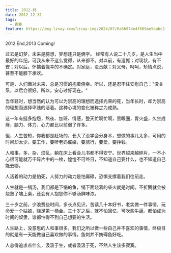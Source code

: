 ```yaml
---
title: 2012·终
date: 2012-12-31
tags:
  - 青春
feature: https://img.lzsay.com/lzsay-img/2024/07/6a6b974e4f609ae5aabc2f8a83f525c3.png
---
```

2012 End,2013 Coming! 

过去是幻梦，未来是臆想，梦想还只是俩字。 
经常有人说二十几岁，是人生当中最好的年纪。可我从来不这么觉得，从来都不。对以前，有遗憾；对现状，有不安；对以后，怀揣着侥幸的不确定。对家庭，没贡献；对父母，呵呵，矫情点说，甚至不能膝下承欢。 
<!--more-->
可是，人们面对未来，总是习惯的抱着侥幸。所以，还是忍不住安慰自己："没关系，以后会很好。所以，安心过好现在。" 

当年轻时，想当然的认为可以为崇高的理想而选择光荣的死，当年长时，却为崇高的理想而选择卑贱的活着。这种心境的变化被称之为成熟。 

这一年有挺多抱怨，熬夜、加班、情感，整天忙啊忙啊，黑眼圈，胃火盛，久坐成痔，脑力、体力、心力都比以前弱了许多。 

但，人生苦短，你我都是赶场的，长大了没学会分身术，想做的事儿太多，可用的时间却太少。要工作，要听老妈催婚，要旅行，要爱，要挣钱。 

人和事，多，杂，烦乱，躺在床上看会儿书都不得安宁。世界越来越碎片，一不小心很可能就万千碎片中的一枚，惶惶不可终日，不知道自己要什么，也不知道自己能去哪。 

人活着的动力是怕死，人努力的动力是怕庸碌，恐惧支撑着我们往前走。 

人生就是一锅汤，我们都是下锅的鱼，锅下面烧着的柴火就是时间。不折腾就会被烧熟了端上桌，还会有人抱怨你不够汤鲜味浓。 

三十岁之前，少浪费些时间，多长点见识，苦读几十本好书，老实做一件事情，玩命爱一个姑娘，赚足第一桶金。三十岁之后，就不怕回忆，可吹些牛逼。都怕成为时间的奴隶，谁都怕得不到自己想要的生活。 

人生路上，没意思的人和事很多，我们之所以做一些自己并不喜欢的事情，终极目的就是有一天能做自己喜欢做的事情。鱼刺并不妨碍鱼好吃。

人总得追求点什么，汲汲于生，或者汲汲于死，不然人生该多寂寞。